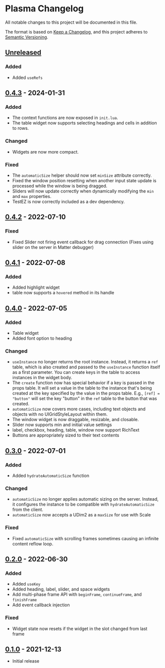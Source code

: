 # Plasma Changelog

All notable changes to this project will be documented in this file.

The format is based on [Keep a Changelog][kac], and this project adheres to
[Semantic Versioning][semver].

[kac]: https://keepachangelog.com/en/1.1.0/
[semver]: https://semver.org/spec/v2.0.0.html

## [Unreleased]

### Added
- Added `useRefs`

## [0.4.3] - 2024-01-31

### Added

- The context functions are now exposed in `init.lua`.
- The table widget now supports selecting headings and cells in addition to
  rows.

### Changed

- Widgets are now more compact.

### Fixed

- The `automaticSize` helper should now set `minSize` attribute correctly.
- Fixed the window position resetting when another input state update is
  processed while the window is being dragged.
- Sliders will now update correctly when dynamically modifying the `min` and
  `max` properties.
- TestEZ is now correctly included as a dev dependency.

## [0.4.2] - 2022-07-10

### Fixed

- Fixed Slider not firing event callback for drag connection (Fixes using slider on the server in Matter debugger)

## [0.4.1] - 2022-07-08

### Added

- Added highlight widget
- table now supports a `hovered` method in its handle

## [0.4.0] - 2022-07-05

### Added

- Table widget
- Added font option to heading

### Changed

- `useInstance` no longer returns the root instance. Instead, it returns a `ref` table, which is also created and passed to the `useInstance` function itself as a first parameter. You can create keys in the table to access instances in the widget body.
- The `create` function now has special behavior if a key is passed in the props table. It will set a value in the table to the instance that's being created at the key specified by the value in the props table. E.g., `[ref] = "button"` will set the key "button" in the `ref` table to the button that was created.
- `automaticSize` now covers more cases, including text objects and objects with no UIGridStyleLayout within them.
- The window widget is now draggable, resizable, and closable.
- Slider now supports min and initial value settings
- label, checkbox, heading, table, window now support RichText
- Buttons are appropriately sized to their text contents

## [0.3.0] - 2022-07-01

### Added

- Added `hydrateAutomaticSize` function

### Changed

- `automaticSize` no longer applies automatic sizing on the server. Instead, it configures the instance to be compatible with `hydrateAutomaticSize` from the client.
- `automaticSize` now accepts a UDim2 as a `maxSize` for use with Scale

### Fixed

- Fixed `automaticSize` with scrolling frames sometimes causing an infinite content reflow loop.

## [0.2.0] - 2022-06-30

### Added

- Added `useKey`
- Added heading, label, slider, and space widgets
- Add multi-phase frame API with `beginFrame`, `continueFrame`, and `finishFrame`
- Add event callback injection

### Fixed

- Widget state now resets if the widget in the slot changed from last frame

## [0.1.0] - 2021-12-13

- Initial release

[unreleased]: https://github.com/matter-ecs/plasma/compare/v0.4.3...HEAD
[0.4.3]: https://github.com/matter-ecs/plasma/releases/tag/v0.4.3
[0.4.2]: https://github.com/matter-ecs/plasma/releases/tag/v0.4.2
[0.4.1]: https://github.com/matter-ecs/plasma/releases/tag/v0.4.1
[0.4.0]: https://github.com/matter-ecs/plasma/releases/tag/v0.4.0
[0.3.0]: https://github.com/matter-ecs/plasma/releases/tag/v0.3.0
[0.2.0]: https://github.com/matter-ecs/plasma/releases/tag/v0.2.0
[0.1.0]: https://github.com/matter-ecs/plasma/releases/tag/v0.1.0
